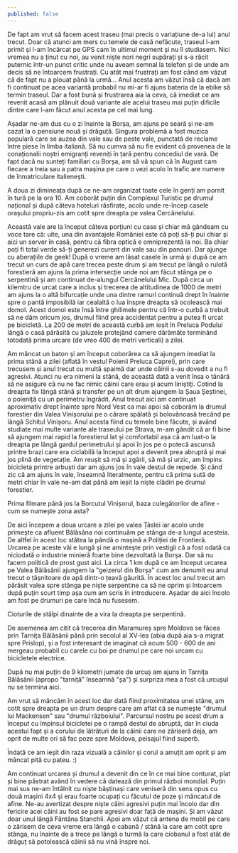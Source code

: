 ```yaml
---
published: false
---
```

De fapt am vrut să facem acest traseu (mai precis o variațiune de-a lui) anul trecut. Doar că atunci am mers cu temele de casă nefăcute, traseul l-am primit și l-am încărcat pe GPS cam în ultimul moment și nu îl studiasem. Nici vremea nu a ținut cu noi, au venit niște nori negri supărați și s-a răcit puternic într-un punct critic unde nu aveam semnal la telefon și de unde am decis să ne întoarcem frustrați. Cu atât mai frustrați am fost când am văzut că de fapt nu a plouat până la urmă... Anul acesta am văzut însă că dacă am fi continuat pe acea variantă probabil nu mi-ar fi ajuns bateria de la ebike să termin traseul. Dar a fost bună și frustrarea aia la ceva, că imediat ce am revenit acasă am plănuit două variante ale acelui traseu mai puțin dificile dintre care l-am făcut anul acesta pe cel mai lung.

Așadar ne-am dus cu o zi înainte la Borșa, am ajuns pe seară și ne-am cazat la o pensiune nouă și drăguță. Singura problemă a fost muzica populară care se auzea din vale sau de peste vale, punctată de reclame între piese în limba italiană. Să nu cumva să nu fie evident că provenea de la conaționalii noștri emigranți reveniți în țară pentru concediul de vară. De fapt dacă nu sunteți familiari cu Borșa, am să vă spun că în August cam fiecare a treia sau a patra mașina pe care o vezi acolo în trafic are numere de înmatriculare italienești.

A doua zi dimineața după ce ne-am organizat toate cele în genți am pornit în tură pe la ora 10. Am coborât puțin din Complexul Turistic pe drumul național și după câteva hoteluri răsfirate, acolo unde re-încep casele orașului propriu-zis am cotit spre dreapta pe valea Cercănelului.

Această vale are la început câteva porțiuni cu case și chiar mă gândeam cu voce tare că: uite, una din avantajele României este că poți să-ți pui chiar și aici un server în casă, pentru că fibra optică e omniprezentă la noi. Ba chiar poți fi total verde să-ți generezi curent din vale sau din panouri. Dar ajunge cu aberațiile de geek! După o vreme am lăsat casele în urmă și după ce am trecut un curs de apă care trecea peste drum și am trecut pe lângă o rulotă forestieră am ajuns la prima intersecție unde noi am făcut stânga pe o serpentină și am continuat de-alungul Cercănelului Mic. După circa un kilemtru de urcat care a inclus și trecerea de altitudinea de 1000 de metri am ajuns la o altă bifurcație unde una dintre ramuri continuă drept în înainte spre o pantă imposibilă iar cealaltă o lua înspre dreapta să ocolească mai domol. Acest domol este însă între ghilimele pentru că într-o curbă a trebuit să ne dăm oricum jos, drumul fiind prea accidentat pentru a putea fi urcat pe bicicletă. La 200 de metri de această curbă am ieșit în Preluca Podului lângă o casă părăsită cu jaluzele protejând camere dărâmăte terminând totodată prima urcare (de vreo 400 de metri verticali) a zilei.

Am mâncat un baton și am început coborârea ca să ajungem imediat la prima stână a zilei (aflată în vestul Poienii Preluca Caprei), prin care trecusem și anul trecut cu multă spaimă dar unde câinii s-au dovedit a nu fi agresivi. Atunci nu era nimeni la stână, de această dată a venit însa o tânără să ne asigure că nu ne fac nimic câinii care erau și acum liniștiți. Cotind la dreapta fix lângă stână și transfer pe un alt drum ajungem la Șaua Șeștinei, o poieniță cu un perimetru îngrădit. Anul trecut aici am continuat aproximativ drept înainte spre Nord Vest ca mai apoi să coborâm la drumul forestier din Valea Vinișorului pe o cărare spălată și bolovănoasă trecând pe lângă Schitul Vinișoru. Anul acesta fiind cu temele bine făcute, și având studiate mai multe variante ale traseului pe Strava, m-am gândit că ar fi bine să ajungem mai rapid la forestierul lat și comfortabil așa că am luat-o la dreapta pe lângă gardul perimetrului și apoi în jos pe o potecă ascunsă printre brazi care era ciclabilă la început apoi a devenit prea abruptă și mai jos plină de vegetație. Am reușit să mă și zgârii, să mă și urzic, am împins bicicleta printre arbuști dar am ajuns jos în vale destul de repede. Și când zic că am ajuns în vale, înseamnă literalmente, pentru că prima sută de metri chiar în vale ne-am dat până am ieșit la niște clădiri pe drumul forestier.

Prima filmare până jos la Borcutul Vinișorul, baza culegătorilor de afine - cum se numește zona asta?

De aici începem a doua urcare a zilei pe valea Țâslei iar acolo unde primește ca afluent Bălăsâna noi continuăm pe stânga de-a lungul acesteia. De altfel în acest loc stătea la pândă o mașină a Poliției de Frontieră. Urcarea pe aceste văi e lungă și ne amintește prin vestigii că a fost odată ca niciodată o industrie minieră foarte bine dezvoltată la Borșa. Dar să nu facem politică de prost gust aici. La circa 1 km după ce am început urcarea pe Valea Bălăsânii ajungem la "geizerul din Borșa" cum am denumit eu anul trecut o țâșnitoare de apă dintr-o țeavă găurită. În acest loc anul trecut am părăsit valea spre stânga pe niște serpentine ca să ne oprim și întoarcem după puțin scurt timp așa cum am scris în introducere. Așadar de aici încolo am fost pe drumuri pe care încă nu fusesem.

Cioturile de stâlpi dinainte de a vira la dreapta pe serpentină.

De asemenea am citit că trecerea din Maramureș spre Moldova se făcea prin Tarnița Bălăsânii până prin secolul al XV-lea (abia după aia s-a migrat spre Prislop), și a fost interesant de imaginat că acum 500 - 600 de ani mergeau probabil cu carele cu boi pe drumul pe care noi urcam cu bicicletele electrice.

După nu mai puțin de 9 kilometri jumate de urcuș am ajuns în Tarnița Bălăsânii (apropo "tarniță" înseamnă "șa") și surpriza mea a fost că urcușul nu se termina aici.

Am vrut să mâncăm în acest loc dar dată fiind proximitatea unei stâne, am cotit spre dreapta pe un drum despre care am aflat că se numește "drumul lui Mackensen" sau "drumul războiului". Parcursul nostru pe acest drum a început cu împinsul bicicletei pe o rampă destul de abruptă, dar în ciuda acestui fapt și a corului de lătrături de la câinii care ne zăriseră deja, am oprit de multe ori să fac poze spre Moldova, peisajul fiind superb.

Îndată ce am ieșit din raza vizuală a câinilor și corul a amuțit am oprit și am mâncat pită cu pateu. :)

Am continuat urcarea și drumul a devenit din ce în ce mai bine conturat, plat și bine păstrat având în vedere că datează din primul război mondial. Puțin mai sus ne-am întâlnit cu niște băștinași care veniseră din sens opus cu două mașini 4x4 și erau foarte ocupați cu făcutul de poze și mâncatul de afine. Ne-au avertizat despre niște câini agresivi puțin mai încolo dar din fericire acei câini au fost se pare agresivi doar față de mașini. Și am văzut doar unul lângă Fântâna Stanchii. Apoi am văzut că antena de mobil pe care o zărisem de ceva vreme era lângă o cabană / stână la care am cotit spre stânga, nu înainte de a trece pe lângă o turmă la care ciobanul a fost atât de drăguț să potolească câinii să nu vină înspre noi.